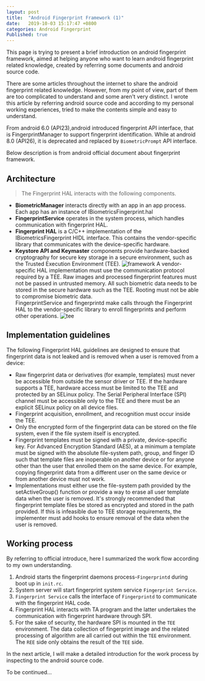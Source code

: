```yaml
---
layout: post
title:  "Android Fingerprint Framework (1)"
date:   2019-10-03 15:17:47 +0800
categories: Android Fingerprint
Published: true
---
```

This page is trying to present a brief introduction on android fingerprint framework, aimed at helping anyone who want to learn android fingerprint related knowledge, created by referring some documents and android source code. 

There are some articles throughout the internet to share the android fingerprint related knowledge. However, from my point of view, part of them are too complicated to understand and some aren't very distinct. I wrote this article  by referring android source code and according to my personal working experiences, tried to make the contents simple and easy to understand. 

From android 6.0 (API23),android introduced fingerprint API interface, that is FingerprintManager to support fingerprint identification. While at android 8.0 (API26), it is deprecated and replaced by `BiometricPrompt` API interface.

Below description is from android official document about fingerprint framework.

## Architecture
> The Fingerprint HAL interacts with the following components.
+ **BiometricManager** interacts directly with an app in an app process. Each app has an instance of IBiometricsFingerprint.hal
+ **FingerprintService** operates in the system process, which handles communication with fingerprint HAL.
+ **Fingerprint HAL** is a C/C++ implementation of the IBiometricsFingerprint HIDL interface. This contains the vendor-specific library that communicates with the device-specific hardware.
+ **Keystore API and Keymaster** components provide hardware-backed cryptography for secure key storage in a secure environment, such as the Trusted Execution Environment (TEE).
![framework]({{site.baseurl}}/assets/image/android-fingerprint-framework-framework.png)
A vendor-specific HAL implementation must use the communication protocol required by a TEE. Raw images and processed fingerprint features must not be passed in untrusted memory. All such biometric data needs to be stored in the secure hardware such as the TEE. Rooting must not be able to compromise biometric data.   
FingerprintService and fingerprintd make calls through the Fingerprint HAL to the vendor-specific library to enroll fingerprints and perform other operations.
![tee]({{site.baseurl}}/assets/image/android-fingerprint-framework-tee.png)   


## Implementation guidelines
The following Fingerprint HAL guidelines are designed to ensure that fingerprint data is not leaked and is removed when a user is removed from a device:   
+ Raw fingerprint data or derivatives (for example, templates) must never be accessible from outside the sensor driver or TEE. If the hardware supports a TEE, hardware access must be limited to the TEE and protected by an SELinux policy. The Serial Peripheral Interface (SPI) channel must be accessible only to the TEE and there must be an explicit SELinux policy on all device files.
+ Fingerprint acquisition, enrollment, and recognition must occur inside the TEE.
+ Only the encrypted form of the fingerprint data can be stored on the file system, even if the file system itself is encrypted.
+ Fingerprint templates must be signed with a private, device-specific key. For Advanced Encryption Standard (AES), at a minimum a template must be signed with the absolute file-system path, group, and finger ID such that template files are inoperable on another device or for anyone other than the user that enrolled them on the same device. For example, copying fingerprint data from a different user on the same device or from another device must not work.
+ Implementations must either use the file-system path provided by the 
setActiveGroup() function or provide a way to erase all user template data when the user is removed. It's strongly recommended that fingerprint template files be stored as encrypted and stored in the path provided. If this is infeasible due to TEE storage requirements, the implementer must add hooks to ensure removal of the data when the user is removed.

## Working process
By referring to official introduce, here I summarized the work flow according to my own understanding.

1. Android starts the fingerprint daemons process-`Fingerprintd` during boot up in `init.rc`.            
2. System server will start fingerprint system service `Fingerprint Service`.
3. `Fingerprint Service` calls the interface of `Fingerprintd` to communicate with the fingerprint HAL code. 
4. Fingerprint HAL interacts with TA program and the latter undertakes the communication with fingerprint hardware through SPI. 
5. For the sake of security, the hardware SPI is mounted in the `TEE` environment. The data collection of fingerprint image and the related processing of algorithm are all carried out within the `TEE` environment. The `REE` side only obtains the result of the `TEE` side.

In the next article, I will make a detailed introduction for the work process by inspecting to the android source code.

To be continued...
